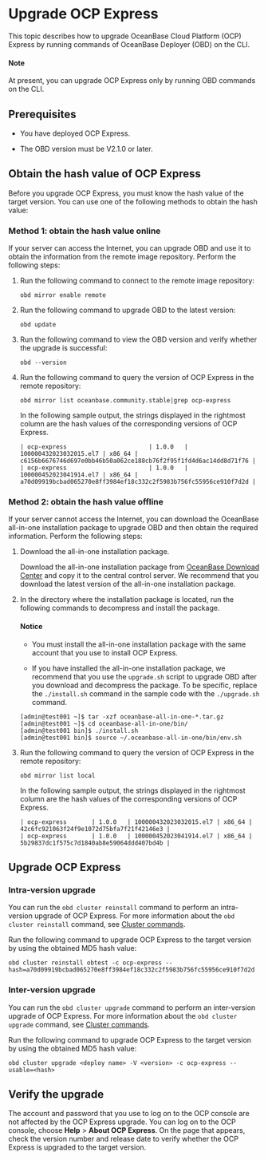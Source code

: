 # Upgrade OCP Express

This topic describes how to upgrade OceanBase Cloud Platform (OCP) Express by running commands of OceanBase Deployer (OBD) on the CLI.

<main id="notice" type='explain'>
  <h4>Note</h4>
  <p>At present, you can upgrade OCP Express only by running OBD commands on the CLI. </p>
</main>

## Prerequisites

* You have deployed OCP Express.

* The OBD version must be V2.1.0 or later.

## Obtain the hash value of OCP Express

Before you upgrade OCP Express, you must know the hash value of the target version. You can use one of the following methods to obtain the hash value:

### Method 1: obtain the hash value online

If your server can access the Internet, you can upgrade OBD and use it to obtain the information from the remote image repository. Perform the following steps:

1. Run the following command to connect to the remote image repository:

   ```shell
   obd mirror enable remote
   ```

2. Run the following command to upgrade OBD to the latest version:

   ```shell
   obd update
   ```

3. Run the following command to view the OBD version and verify whether the upgrade is successful:

   ```shell
   obd --version
   ```

4. Run the following command to query the version of OCP Express in the remote repository:

   ```shell
   obd mirror list oceanbase.community.stable|grep ocp-express
   ```

   In the following sample output, the strings displayed in the rightmost column are the hash values of the corresponding versions of OCP Express.

   ```shell
   | ocp-express                       | 1.0.0   | 100000432023032015.el7 | x86_64 | c6156b6676746d697e0bb46b50a062ce188cb76f2f95f1fd4d6ac14dd8d71f76 |
   | ocp-express                       | 1.0.0   | 100000452023041914.el7 | x86_64 | a70d09919bcbad065270e8ff3984ef18c332c2f5983b756fc55956ce910f7d2d |
   ```

### Method 2: obtain the hash value offline

If your server cannot access the Internet, you can download the OceanBase all-in-one installation package to upgrade OBD and then obtain the required information. Perform the following steps:

1. Download the all-in-one installation package.

   Download the all-in-one installation package from [OceanBase Download Center](https://en.oceanbase.com/softwarecenter) and copy it to the central control server. We recommend that you download the latest version of the all-in-one installation package.

2. In the directory where the installation package is located, run the following commands to decompress and install the package.

   <main id="notice" type='notice'>
      <h4>Notice</h4>
      <ul>
      <li>
      <p>You must install the all-in-one installation package with the same account that you use to install OCP Express.</p>
      </li>
      <li>
      <p>If you have installed the all-in-one installation package, we recommend that you use the <code>upgrade.sh</code> script to upgrade OBD after you download and decompress the package. To be specific, replace the <code>./install.sh</code> command in the sample code with the <code>./upgrade.sh</code> command.</p>
      </li>
      </ul>
   </main>

   ```shell
   [admin@test001 ~]$ tar -xzf oceanbase-all-in-one-*.tar.gz
   [admin@test001 ~]$ cd oceanbase-all-in-one/bin/
   [admin@test001 bin]$ ./install.sh
   [admin@test001 bin]$ source ~/.oceanbase-all-in-one/bin/env.sh
   ```

3. Run the following command to query the version of OCP Express in the remote repository:

   ```shell
   obd mirror list local
   ```

   In the following sample output, the strings displayed in the rightmost column are the hash values of the corresponding versions of OCP Express.

   ```shell
   | ocp-express       | 1.0.0   | 100000432023032015.el7 | x86_64 | 42c6fc921063f24f9e1072d75bfa7f21f42146e3 |
   | ocp-express       | 1.0.0   | 100000452023041914.el7 | x86_64 | 5b29837dc1f575c7d1840ab8e59064ddd407bd4b |
   ```

## Upgrade OCP Express

### Intra-version upgrade

You can run the `obd cluster reinstall` command to perform an intra-version upgrade of OCP Express. For more information about the `obd cluster reinstall` command, see [Cluster commands](../300.obd-command/100.cluster-command-groups.md).

Run the following command to upgrade OCP Express to the target version by using the obtained MD5 hash value:

```shell
obd cluster reinstall obtest -c ocp-express --hash=a70d09919bcbad065270e8ff3984ef18c332c2f5983b756fc55956ce910f7d2d
```

### Inter-version upgrade

You can run the `obd cluster upgrade` command to perform an inter-version upgrade of OCP Express. For more information about the `obd cluster upgrade` command, see [Cluster commands](../300.obd-command/100.cluster-command-groups.md).

Run the following command to upgrade OCP Express to the target version by using the obtained MD5 hash value:

```shell
obd cluster upgrade <deploy name> -V <version> -c ocp-express --usable=<hash>
```

## Verify the upgrade

The account and password that you use to log on to the OCP console are not affected by the OCP Express upgrade. You can log on to the OCP console, choose **Help** > **About OCP Express**. On the page that appears, check the version number and release date to verify whether the OCP Express is upgraded to the target version.

